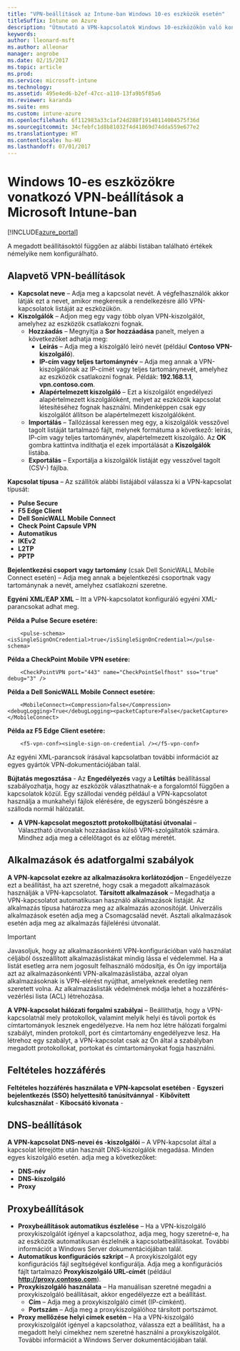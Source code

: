 ```yaml
---
title: "VPN-beállítások az Intune-ban Windows 10-es eszközök esetén"
titleSuffix: Intune on Azure
description: "Útmutató a VPN-kapcsolatok Windows 10-eszközökön való konfigurálásához használható Intune-beállításokhoz."
keywords: 
author: lleonard-msft
ms.author: alleonar
manager: angrobe
ms.date: 02/15/2017
ms.topic: article
ms.prod: 
ms.service: microsoft-intune
ms.technology: 
ms.assetid: 495e4ed6-b2ef-47cc-a110-13fa9b5f85a6
ms.reviewer: karanda
ms.suite: ems
ms.custom: intune-azure
ms.openlocfilehash: 6f112983a33c1af24d288f19140114084575f36d
ms.sourcegitcommit: 34cfebfc1d8b81032f4d41869d74dda559e677e2
ms.translationtype: HT
ms.contentlocale: hu-HU
ms.lasthandoff: 07/01/2017
---
```

# <a name="vpn-settings-for-windows-10-devices-in-microsoft-intune"></a>Windows 10-es eszközökre vonatkozó VPN-beállítások a Microsoft Intune-ban

[!INCLUDE[azure_portal](./includes/azure_portal.md)]

A megadott beállításoktól függően az alábbi listában található értékek némelyike nem konfigurálható.


## <a name="base-vpn-settings"></a>Alapvető VPN-beállítások


- **Kapcsolat neve** – Adja meg a kapcsolat nevét. A végfelhasználók akkor látják ezt a nevet, amikor megkeresik a rendelkezésre álló VPN-kapcsolatok listáját az eszközükön.
- **Kiszolgálók** – Adjon meg egy vagy több olyan VPN-kiszolgálót, amelyhez az eszközök csatlakozni fognak.
    - **Hozzáadás** – Megnyitja a **Sor hozzáadása** panelt, melyen a következőket adhatja meg:
        - **Leírás** – Adja meg a kiszolgáló leíró nevét (például **Contoso VPN-kiszolgáló**).
        - **IP-cím vagy teljes tartománynév** – Adja meg annak a VPN-kiszolgálónak az IP-címét vagy teljes tartománynevét, amelyhez az eszközök csatlakozni fognak. Példák: **192.168.1.1**, **vpn.contoso.com**.
        - **Alapértelmezett kiszolgáló** – Ezt a kiszolgálót engedélyezi alapértelmezett kiszolgálóként, melyet az eszközök kapcsolat létesítéséhez fognak használni. Mindenképpen csak egy kiszolgálót állítson be alapértelmezett kiszolgálóként.
    - **Importálás** – Tallózással keressen meg egy, a kiszolgálók vesszővel tagolt listáját tartalmazó fájlt, melynek formátuma a következő: leírás, IP-cím vagy teljes tartománynév, alapértelmezett kiszolgáló. Az **OK** gombra kattintva indíthatja el ezek importálását a **Kiszolgálók** listába.
    - **Exportálás** – Exportálja a kiszolgálók listáját egy vesszővel tagolt (CSV-) fájlba.

**Kapcsolat típusa** – Az szállítók alábbi listájából válassza ki a VPN-kapcsolat típusát:
- **Pulse Secure**
- **F5 Edge Client**
- **Dell SonicWALL Mobile Connect**
- **Check Point Capsule VPN**
- **Automatikus**
- **IKEv2**
- **L2TP**
- **PPTP**

**Bejelentkezési csoport vagy tartomány** (csak Dell SonicWALL Mobile Connect esetén) – Adja meg annak a bejelentkezési csoportnak vagy tartománynak a nevét, amelyhez csatlakozni szeretne.

**Egyéni XML**/**EAP XML** – Itt a VPN-kapcsolatot konfiguráló egyéni XML-parancsokat adhat meg.

**Példa a Pulse Secure esetére:**

```
    <pulse-schema><isSingleSignOnCredential>true</isSingleSignOnCredential></pulse-schema>
```

**Példa a CheckPoint Mobile VPN esetére:**

```
    <CheckPointVPN port="443" name="CheckPointSelfhost" sso="true" debug="3" />
```

**Példa a Dell SonicWALL Mobile Connect esetére:**

```
    <MobileConnect><Compression>false</Compression><debugLogging>True</debugLogging><packetCapture>False</packetCapture></MobileConnect>
```

**Példa az F5 Edge Client esetére:**

```
    <f5-vpn-conf><single-sign-on-credential /></f5-vpn-conf>
```

Az egyéni XML-parancsok írásával kapcsolatban további információt az egyes gyártók VPN-dokumentációjában talál.

**Bújtatás megosztása**  -  Az **Engedélyezés** vagy a **Letiltás** beállítással szabályozhatja, hogy az eszközök választhatnak-e a forgalomtól függően a kapcsolatok közül. Egy szállodai vendég például a VPN-kapcsolatot használja a munkahelyi fájlok elérésére, de egyszerű böngészésre a szálloda normál hálózatát.
- **A VPN-kapcsolat megosztott protokollbújtatási útvonalai** – Választható útvonalak hozzáadása külső VPN-szolgáltatók számára. Mindhez adja meg a célelőtagot és az előtag méretét.

## <a name="apps-and-traffic-rules"></a>Alkalmazások és adatforgalmi szabályok

**A VPN-kapcsolat ezekre az alkalmazásokra korlátozódjon** – Engedélyezze ezt a beállítást, ha azt szeretné, hogy csak a megadott alkalmazások használják a VPN-kapcsolatot.
**Társított alkalmazások** – Megadhatja a VPN-kapcsolatot automatikusan használó alkalmazások listáját. Az alkalmazás típusa határozza meg az alkalmazás azonosítóját. Univerzális alkalmazások esetén adja meg a Csomagcsalád nevét. Asztali alkalmazások esetén adja meg az alkalmazás fájlelérési útvonalát.

>[!IMPORTANT]
>Javasoljuk, hogy az alkalmazásonkénti VPN-konfigurációban való használat céljából összeállított alkalmazáslistákat mindig lássa el védelemmel. Ha a listát esetleg arra nem jogosult felhasználó módosítja, és Ön így importálja azt az alkalmazásonkénti VPN-alkalmazáslistába, azzal olyan alkalmazásoknak is VPN-elérést nyújthat, amelyeknek eredetileg nem szeretett volna. Az alkalmazáslisták védelmének módja lehet a hozzáférés-vezérlési lista (ACL) létrehozása.

**A VPN-kapcsolat hálózati forgalmi szabályai** – Beállíthatja, hogy a VPN-kapcsolatnál mely protokollok, valamint melyik helyi és távoli portok és címtartományok lesznek engedélyezve. Ha nem hoz létre hálózati forgalmi szabályt, minden protokoll, port és címtartomány engedélyezve lesz. Ha létrehoz egy szabályt, a VPN-kapcsolat csak az Ön által a szabályban megadott protokollokat, portokat és címtartományokat fogja használni.


## <a name="conditional-access"></a>Feltételes hozzáférés

**Feltételes hozzáférés használata e VPN-kapcsolat esetében** -
**Egyszeri bejelentkezés (SSO) helyettesítő tanúsítvánnyal** -
**Kibővített kulcshasználat** -
**Kibocsátó kivonata** -

## <a name="dns-settings"></a>DNS-beállítások

**A VPN-kapcsolat DNS-nevei és -kiszolgálói** – A VPN-kapcsolat által a kapcsolat létrejötte után használt DNS-kiszolgálók megadása.
Minden egyes kiszolgáló esetén. adja meg a következőket:
- **DNS-név**
- **DNS-kiszolgáló**
- **Proxy**

## <a name="proxy-settings"></a>Proxybeállítások

- **Proxybeállítások automatikus észlelése** – Ha a VPN-kiszolgáló proxykiszolgálót igényel a kapcsolathoz, adja meg, hogy szeretné-e, ha az eszközök automatikusan észlelnék a kapcsolatbeállításokat. További információt a Windows Server dokumentációjában talál.
- **Automatikus konfigurációs szkript** – A proxykiszolgálót egy konfigurációs fájl segítségével konfigurálja. Adja meg a konfigurációs fájlt tartalmazó **Proxykiszolgáló URL-címét** (például **http://proxy.contoso.com**).
- **Proxykiszolgáló használata** – Ha manuálisan szeretné megadni a proxykiszolgáló beállításait, akkor engedélyezze ezt a beállítást.
    - **Cím** – Adja meg a proxykiszolgáló címét (IP-címként).
    - **Portszám** – Adja meg a proxykiszolgálóhoz társított portszámot.
- **Proxy mellőzése helyi címek esetén** – Ha a VPN-kiszolgáló proxykiszolgálót igényel a kapcsolathoz, válassza ezt a beállítást, ha a megadott helyi címekhez nem szeretné használni a proxykiszolgálót. További információt a Windows Server dokumentációjában talál.
